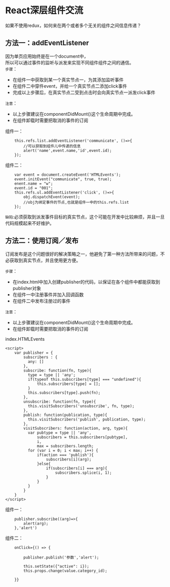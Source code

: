 # React深层组件交流
如果不使用redux，如何来在两个或者多个无关的组件之间信息传递？

## 方法一：addEventListener
因为单页应用始终是在一个document中，  
所以可以通过事件的监听与派发来实现不同组件组件之间的通信。  
`步骤`：
- 在组件一中获取到某一个真实节点一，为其添加监听事件
- 在组件二中穿件event，并给一个真实节点二添加click事件
- 完成以上步骤后，在真实节点二受到点击时会向真实节点一派发click事件

`注意`：
- 以上步骤建议在componentDidMount()这个生命周期中完成。
- 在组件卸载时需要把取消的事件的订阅

组件一：
```
    this.refs.list.addEventListener('communicate', ()=>{
        //可以获取到组件儿中传递的信息
        alert('name',event.name,'id',event.id);
    });
```
组件二：
```
    var event = document.createEvent('HTMLEvents');
    event.initEvent("communicate", true, true);
    enent.name = "w";
    event.id = "001";
    this.refs.ul.addEventListener('click', ()=>{         
        obj.dispatchEvent(event);
        //obj为绑定事件的节点,也就是组件一中的this.refs.list
    });
```
`缺陷`:必须获取到派发事件目标的真实节点，这个可能在开发中比较麻烦，并且一旦代码规模起来不好维护。

## 方法二：使用订阅／发布
订阅发布是这个问题很好的解决策略之一，他避免了第一种方法所带来的问题，不必获取到真实节点，并且使用更方便。

`步骤`：
- 在index.html中加入创建publisher的代码，以保证在各个组件中都能获取到publisher对象   
- 在组件一中注册事件并加入回调函数
- 在组件二中发布注册过的事件

`注意`：
- 以上步骤建议在componentDidMount()这个生命周期中完成。
- 在组件卸载时需要把取消的事件的订阅

index.HTMLEvents
```
<script>
    var publisher = {
        subscribers : {
          any: []
        },
        subscribe: function(fn, type){
          type = type || 'any';
          if(typeof this.subscribers[type] === "undefined"){
              this.subscribers[type] = [];
          }
          this.subscribers[type].push(fn);
        },
        unsubscribe: function(fn, type){
          this.visitSubscribers('unsubscribe', fn, type);
        },
        publish: function(publication, type){
          this.visitSubscribers('publish', publication, type);
        },
        visitSubscribers: function(action, arg, type){
          var pubtype = type || 'any',
              subscribers = this.subscribers[pubtype],
              i,
              max = subscribers.length;
          for (var i = 0; i < max; i++) {
              if(action === 'publish'){
                  subscribers[i](arg);
              }else{
                  if(subscribers[i] === arg){
                      subscribers.splice(i, 1);
                  }
              }
          }
        }
    }
</script>
```
组件一：
```
    publisher.subscribe((arg)=>{
        alert(arg);
    },'alert')
```
组件二：
```
    onClick={() => {

        publisher.publish('参数','alert');

        this.setState({"active": i});
        this.props.change(value.category_id);

    }}
```
